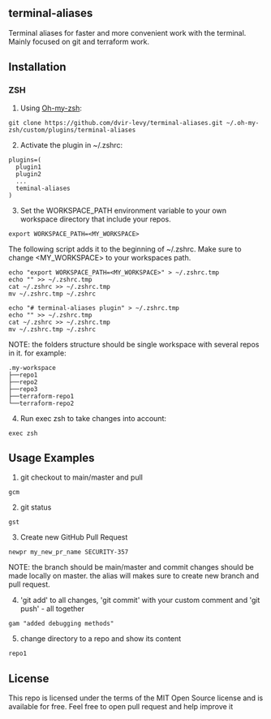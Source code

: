 ## terminal-aliases

Terminal aliases for faster and more convenient work with the terminal. Mainly focused on git and terraform work.


## Installation

### ZSH

1. Using [Oh-my-zsh](https://github.com/ohmyzsh/ohmyzsh):
```
git clone https://github.com/dvir-levy/terminal-aliases.git ~/.oh-my-zsh/custom/plugins/terminal-aliases
```

2. Activate the plugin in ~/.zshrc:
```
plugins=(
  plugin1
  plugin2
  ...
  teminal-aliases
)
```

3. Set the WORKSPACE_PATH environment variable to your own workspace directory that include your repos.
```
export WORKSPACE_PATH=<MY_WORKSPACE>
```

The following script adds it to the beginning of ~/.zshrc. Make sure to change <MY_WORKSPACE> to your workspaces path.
```
echo "export WORKSPACE_PATH=<MY_WORKSPACE>" > ~/.zshrc.tmp
echo "" >> ~/.zshrc.tmp
cat ~/.zshrc >> ~/.zshrc.tmp
mv ~/.zshrc.tmp ~/.zshrc

echo "# terminal-aliases plugin" > ~/.zshrc.tmp
echo "" >> ~/.zshrc.tmp
cat ~/.zshrc >> ~/.zshrc.tmp
mv ~/.zshrc.tmp ~/.zshrc
```

NOTE: the folders structure should be single workspace with several repos in it.
for example:
```
.my-workspace
├──repo1
├──repo2
├──repo3
├──terraform-repo1
└──terraform-repo2
```

4. Run exec zsh to take changes into account:
```
exec zsh
```

## Usage Examples

1. git checkout to main/master and pull
```
gcm
```


2. git status
```
gst
```


3. Create new GitHub Pull Request
```
newpr my_new_pr_name SECURITY-357
```
NOTE: the branch should be main/master and commit changes should be made locally on master. the alias will makes sure to create new branch and pull request.


4. 'git add' to all changes, 'git commit' with your custom comment and 'git push' - all together
```
gam "added debugging methods"
```

5. change directory to a repo and show its content
```
repo1
```

## License

This repo is licensed under the terms of the MIT Open Source
license and is available for free.
Feel free to open pull request and help improve it
